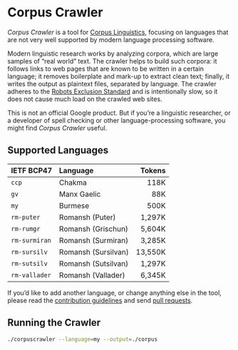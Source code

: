 # Corpus Crawler

_Corpus Crawler_ is a tool for [Corpus
Linguistics](https://en.wikipedia.org/wiki/Corpus_linguistics),
focusing on languages that are not very well supported by modern
language processing software.

Modern linguistic research works by analyzing corpora, which are large
samples of “real world” text. The crawler helps to build such corpora:
it follows links to web pages that are known to be written in a
certain language; it removes boilerplate and mark-up to extract clean
text; finally, it writes the output as plaintext files, separated by
language. The crawler adheres to the [Robots Exclusion
Standard](https://en.wikipedia.org/wiki/Robots_exclusion_standard) and
is intentionally slow, so it does not cause much load on the crawled
web sites.

This is not an official Google product. But if you’re a linguistic researcher,
or a developer of spell checking or other language-processing software,
you might find _Corpus Crawler_ useful.


## Supported Languages

| IETF BCP47      | Language              |  Tokens |
| :-------------- | :-------------------- | ------: |
| `ccp`           | Chakma                |    118K |
| `gv`            | Manx Gaelic           |     88K |
| `my`            | Burmese               |    500K |
| `rm-puter`      | Romansh (Puter)       |  1,297K |
| `rm-rumgr`      | Romansh (Grischun)    |  5,604K |
| `rm-surmiran`   | Romansh (Surmiran)    |  3,285K |
| `rm-sursilv`    | Romansh (Sursilvan)   | 13,550K |
| `rm-sutsilv`    | Romansh (Sutsilvan)   |  1,297K |
| `rm-vallader`   | Romansh (Vallader)    |  6,345K |


If you’d like to add another language, or change anything else in the tool,
please read the [contribution guidelines](./CONTRIBUTING.md) and send
[pull requests](https://help.github.com/categories/collaborating-with-issues-and-pull-requests/).


## Running the Crawler

```sh
./corpuscrawler --language=my --output=./corpus
```
